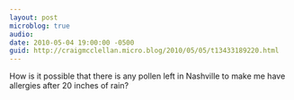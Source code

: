 ```yaml
---
layout: post
microblog: true
audio: 
date: 2010-05-04 19:00:00 -0500
guid: http://craigmcclellan.micro.blog/2010/05/05/t13433189220.html
---
```

How is it possible that there is any pollen left in Nashville to make me have allergies after 20 inches of rain?
